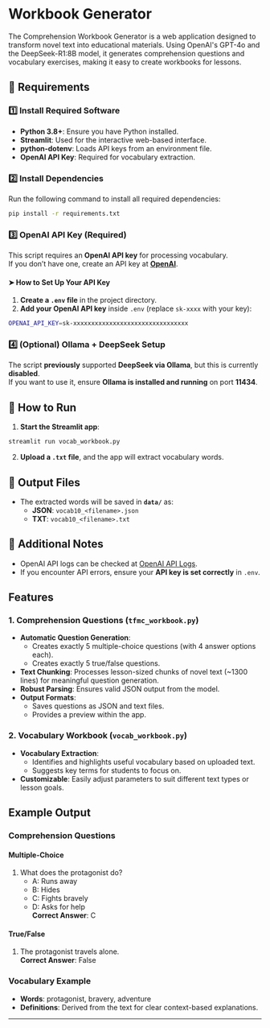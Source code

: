 # Workbook Generator

The Comprehension Workbook Generator is a web application designed to transform novel text into educational materials. Using OpenAI's GPT-4o and the DeepSeek-R1:8B model, it generates comprehension questions and vocabulary exercises, making it easy to create workbooks for lessons.

## 📌 Requirements

### **1️⃣ Install Required Software**
- **Python 3.8+**: Ensure you have Python installed.
- **Streamlit**: Used for the interactive web-based interface.
- **python-dotenv**: Loads API keys from an environment file.
- **OpenAI API Key**: Required for vocabulary extraction.

### **2️⃣ Install Dependencies**
Run the following command to install all required dependencies:
```bash
pip install -r requirements.txt
```

### **3️⃣ OpenAI API Key (Required)**
This script requires an **OpenAI API key** for processing vocabulary.  
If you don’t have one, create an API key at **[OpenAI](https://platform.openai.com/signup/)**.

#### **➤ How to Set Up Your API Key**
1. **Create a `.env` file** in the project directory.
2. **Add your OpenAI API key** inside `.env` (replace `sk-xxxx` with your key):
```bash
OPENAI_API_KEY=sk-xxxxxxxxxxxxxxxxxxxxxxxxxxxxxxxx
```

### **4️⃣ (Optional) Ollama + DeepSeek Setup**
The script **previously** supported **DeepSeek via Ollama**, but this is currently **disabled**.  
If you want to use it, ensure **Ollama is installed and running** on port **11434**.

## 🚀 **How to Run**
1. **Start the Streamlit app**:
```bash
streamlit run vocab_workbook.py
```
2. **Upload a `.txt` file**, and the app will extract vocabulary words.

## 📂 **Output Files**
- The extracted words will be saved in **`data/`** as:
  - **JSON**: `vocab10_<filename>.json`
  - **TXT**: `vocab10_<filename>.txt`

## 🔗 **Additional Notes**
- OpenAI API logs can be checked at [OpenAI API Logs](https://platform.openai.com/account/api-logs).
- If you encounter API errors, ensure your **API key is set correctly** in `.env`.

## **Features**

### **1. Comprehension Questions (`tfmc_workbook.py`)**
- **Automatic Question Generation**:
  - Creates exactly 5 multiple-choice questions (with 4 answer options each).
  - Creates exactly 5 true/false questions.
- **Text Chunking**: Processes lesson-sized chunks of novel text (~1300 lines) for meaningful question generation.
- **Robust Parsing**: Ensures valid JSON output from the model.
- **Output Formats**:
  - Saves questions as JSON and text files.
  - Provides a preview within the app.

### **2. Vocabulary Workbook (`vocab_workbook.py`)**
- **Vocabulary Extraction**:
  - Identifies and highlights useful vocabulary based on uploaded text.
  - Suggests key terms for students to focus on.
- **Customizable**: Easily adjust parameters to suit different text types or lesson goals.

## **Example Output**

### **Comprehension Questions**
#### Multiple-Choice
1. What does the protagonist do?
   - A: Runs away
   - B: Hides
   - C: Fights bravely
   - D: Asks for help  
   **Correct Answer**: C

#### True/False
1. The protagonist travels alone.  
   **Correct Answer**: False

### **Vocabulary Example**
- **Words**: protagonist, bravery, adventure
- **Definitions**: Derived from the text for clear context-based explanations.

---
